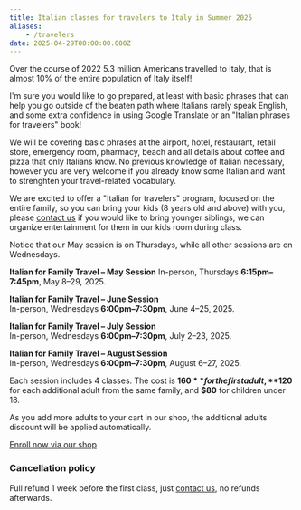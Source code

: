 ```yaml
---
title: Italian classes for travelers to Italy in Summer 2025
aliases:
    - /travelers
date: 2025-04-29T00:00:00.000Z
---
```


Over the course of 2022 5.3 million Americans travelled to Italy, that is almost 10% of the entire population of Italy itself!

I'm sure you would like to go prepared, at least with basic phrases that can help you go outside of the beaten path where Italians rarely speak English, and some extra confidence in using Google Translate or an "Italian phrases for travelers" book!

We will be covering basic phrases at the airport, hotel, restaurant, retail store, emergency room, pharmacy, beach and all details about coffee and pizza that only Italians know. No previous knowledge of Italian necessary, however you are very welcome if you already know some Italian and want to strenghten your travel-related vocabulary.

We are excited to offer a "Italian for travelers" program, focused on the entire family, so you can bring your kids (8 years old and above) with you, please [contact us](/contact) if you would like to bring younger siblings, we can organize entertainment for them in our kids room during class.

Notice that our May session is on Thursdays, while all other sessions are on Wednesdays.

**Italian for Family Travel – May Session**
In-person, Thursdays **6:15pm–7:45pm**, May 8–29, 2025.

**Italian for Family Travel – June Session**  
In-person, Wednesdays **6:00pm–7:30pm**, June 4–25, 2025.  

**Italian for Family Travel – July Session**  
In-person, Wednesdays **6:00pm–7:30pm**, July 2–23, 2025.  

**Italian for Family Travel – August Session**  
In-person, Wednesdays **6:00pm–7:30pm**, August 6–27, 2025.

Each session includes 4 classes. The cost is **$160** for the first adult, **$120** for each additional adult from the same family, and **$80** for children under 18.

As you add more adults to your cart in our shop, the additional adults discount will be applied automatically.

<div class="tc">
<a href="https://italianschoolsd.square.site/shop/italian-for-travelers/HIZJQCNGIMD7FJ26PVOPURRQ" class="btn raise">Enroll now via our shop</a>
</div>

### Cancellation policy

Full refund 1 week before the first class, just [contact us](/contact), no refunds afterwards.